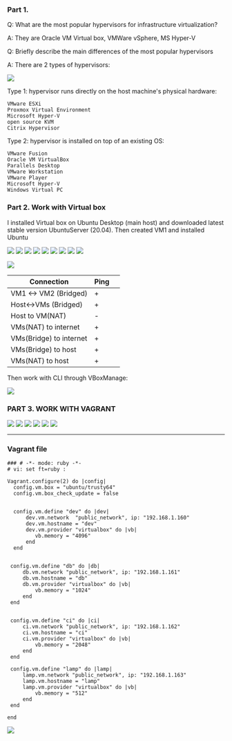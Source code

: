 ### Part 1.

Q: What are the most popular hypervisors for infrastructure virtualization?

A: They are Oracle VM Virtual box, VMWare vSphere, MS Hyper-V

Q: Briefly describe the main differences of the most popular hypervisors

A: There are 2 types of hypervisors:

![](images/type-hv.png)

 Type 1: hypervisor runs directly on the host machine's physical hardware:
    
	VMware ESXi
	Proxmox Virtual Environment
	Microsoft Hyper-V
	open source KVM
	Citrix Hypervisor

  Type 2: hypervisor is installed on top of an existing OS:
    
	VMware Fusion
	Oracle VM VirtualBox
	Parallels Desktop
	VMware Workstation
	VMware Player
	Microsoft Hyper-V
	Windows Virtual PC

### Part 2. Work with Virtual box

I installed Virtual box on Ubuntu Desktop (main host) and downloaded latest stable version UbuntuServer (20.04). Then created VM1 and installed Ubuntu

![](images/1.4.png)
![](images/1.6.png) 
![](images/1.7.png)
![](images/1.8.png)
![](images/1.9.png)
![](images/1.9-1.png)
![](images/2.1.png)
![](images/2.2.png)
![](images/2.3.png) 


![](images/2.4Bridge.png)

| Connection                | Ping |   |
|---------------------------|------|---|
| VM1 <\-> VM2 \(Bridged\)  | \+   |   |
| Host<\->VMs \(Bridged\)   | \+   |   |
| Host to VM\(NAT\)         | \-   |   |
| VMs\(NAT\) to internet    | \+   |   |
| VMs\(Bridge\) to internet | \+   |   |
| VMs\(Bridge\) to host     | \+   |   |
| VMs\(NAT\) to host        | \+   |   |


Then work with CLI through VBoxManage:

![](images/3.2.png)


### PART 3. WORK WITH VAGRANT

![](images/3.1.png)
![](images/3.3.png)
![](images/3.4.png)
![](images/3.5.png)
![](images/3.6.png)
![](images/3.7.png)

____
### Vagrant file 
```
### # -*- mode: ruby -*-
# vi: set ft=ruby :

Vagrant.configure(2) do |config|
  config.vm.box = "ubuntu/trusty64"
  config.vm.box_check_update = false


  config.vm.define "dev" do |dev|
      dev.vm.network  "public_network", ip: "192.168.1.160"
      dev.vm.hostname = "dev"  
      dev.vm.provider "virtualbox" do |vb|
         vb.memory = "4096"
      end
  end

  
 config.vm.define "db" do |db|
     db.vm.network "public_network", ip: "192.168.1.161"
     db.vm.hostname = "db"  
     db.vm.provider "virtualbox" do |vb|
         vb.memory = "1024"
     end
 end


 config.vm.define "ci" do |ci|
     ci.vm.network "public_network", ip: "192.168.1.162"
     ci.vm.hostname = "ci"  
     ci.vm.provider "virtualbox" do |vb|
         vb.memory = "2048"
     end
 end

 config.vm.define "lamp" do |lamp|
     lamp.vm.network "public_network", ip: "192.168.1.163"
     lamp.vm.hostname = "lamp"  
     lamp.vm.provider "virtualbox" do |vb|
         vb.memory = "512"
     end
 end

end

```


![](images/3.9.png)
